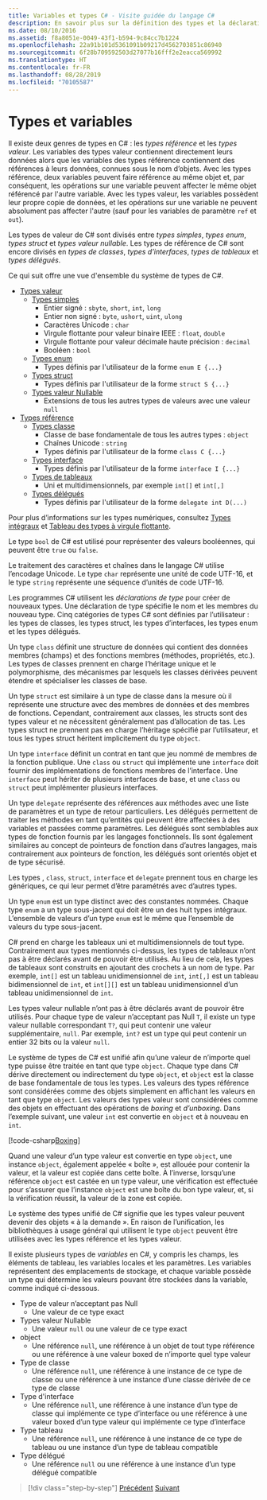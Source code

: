 ```yaml
---
title: Variables et types C# - Visite guidée du langage C#
description: En savoir plus sur la définition des types et la déclaration de variables en C#
ms.date: 08/10/2016
ms.assetid: f8a8051e-0049-43f1-b594-9c84cc7b1224
ms.openlocfilehash: 22a91b101d5361091b09217d4562703851c86940
ms.sourcegitcommit: 6f28b709592503d27077b16fff2e2eacca569992
ms.translationtype: HT
ms.contentlocale: fr-FR
ms.lasthandoff: 08/28/2019
ms.locfileid: "70105587"
---
```

# <a name="types-and-variables"></a>Types et variables

Il existe deux genres de types en C# : les *types référence* et les *types valeur*. Les variables des types valeur contiennent directement leurs données alors que les variables des types référence contiennent des références à leurs données, connues sous le nom d’objets. Avec les types référence, deux variables peuvent faire référence au même objet et, par conséquent, les opérations sur une variable peuvent affecter le même objet référencé par l'autre variable. Avec les types valeur, les variables possèdent leur propre copie de données, et les opérations sur une variable ne peuvent absolument pas affecter l'autre (sauf pour les variables de paramètre `ref` et `out`).

Les types de valeur de C# sont divisés entre *types simples*, *types enum*, *types struct* et *types valeur nullable*. Les types de référence de C# sont encore divisés en *types de classes*, *types d’interfaces*, *types de tableaux* et *types délégués*.

Ce qui suit offre une vue d'ensemble du système de types de C#.

- [Types valeur][ValueTypes]
  - [Types simples][SimpleTypes]
    - Entier signé : `sbyte`, `short`, `int`, `long`
    - Entier non signé : `byte`, `ushort`, `uint`, `ulong`
    - Caractères Unicode : `char`
    - Virgule flottante pour valeur binaire IEEE : `float`, `double`
    - Virgule flottante pour valeur décimale haute précision : `decimal`
    - Booléen : `bool`
  - [Types enum][EnumTypes]
    - Types définis par l'utilisateur de la forme `enum E {...}`
  - [Types struct][StructTypes]
    - Types définis par l'utilisateur de la forme `struct S {...}`
  - [Types valeur Nullable][NullableTypes]
    - Extensions de tous les autres types de valeurs avec une valeur `null`
- [Types référence][ReferenceTypes]
  - [Types classe][ClassTypes]
    - Classe de base fondamentale de tous les autres types : `object`
    - Chaînes Unicode : `string`
    - Types définis par l'utilisateur de la forme `class C {...}`
  - [Types interface][InterfaceTypes]
    - Types définis par l'utilisateur de la forme `interface I {...}`
  - [Types de tableaux][ArrayTypes]
    - Uni et multidimensionnels, par exemple `int[]` et `int[,]`
  - [Types délégués][DelegateTypes]
    - Types définis par l'utilisateur de la forme `delegate int D(...)`

[ValueTypes]: ../language-reference/keywords/value-types-table.md
[SimpleTypes]: ../language-reference/keywords/value-types.md#simple-types
[EnumTypes]: ../language-reference/keywords/enum.md
[StructTypes]: ../language-reference/keywords/struct.md
[NullableTypes]: ../programming-guide/nullable-types/index.md
[ReferenceTypes]: ../language-reference/keywords/reference-types.md
[ClassTypes]: ../language-reference/keywords/class.md
[InterfaceTypes]: ../language-reference/keywords/interface.md
[DelegateTypes]: ../language-reference/keywords/delegate.md
[ArrayTypes]: ../programming-guide/arrays/index.md

Pour plus d’informations sur les types numériques, consultez [Types intégraux](../language-reference/builtin-types/integral-numeric-types.md) et [Tableau des types à virgule flottante](../language-reference/builtin-types/floating-point-numeric-types.md).

Le type `bool` de C# est utilisé pour représenter des valeurs booléennes, qui peuvent être `true` ou `false`.

Le traitement des caractères et chaînes dans le langage C# utilise l’encodage Unicode. Le type `char` représente une unité de code UTF-16, et le type `string` représente une séquence d’unités de code UTF-16.

Les programmes C# utilisent les *déclarations de type* pour créer de nouveaux types. Une déclaration de type spécifie le nom et les membres du nouveau type. Cinq catégories de types C# sont définies par l’utilisateur : les types de classes, les types struct, les types d’interfaces, les types enum et les types délégués.

Un type `class` définit une structure de données qui contient des données membres (champs) et des fonctions membres (méthodes, propriétés, etc.). Les types de classes prennent en charge l’héritage unique et le polymorphisme, des mécanismes par lesquels les classes dérivées peuvent étendre et spécialiser les classes de base.

Un type `struct` est similaire à un type de classe dans la mesure où il représente une structure avec des membres de données et des membres de fonctions. Cependant, contrairement aux classes, les structs sont des types valeur et ne nécessitent généralement pas d’allocation de tas. Les types struct ne prennent pas en charge l’héritage spécifié par l’utilisateur, et tous les types struct héritent implicitement du type `object`.

Un type `interface` définit un contrat en tant que jeu nommé de membres de la fonction publique. Une `class` ou `struct` qui implémente une `interface` doit fournir des implémentations de fonctions membres de l’interface. Une `interface` peut hériter de plusieurs interfaces de base, et une `class` ou `struct` peut implémenter plusieurs interfaces.

Un type `delegate` représente des références aux méthodes avec une liste de paramètres et un type de retour particuliers. Les délégués permettent de traiter les méthodes en tant qu’entités qui peuvent être affectées à des variables et passées comme paramètres. Les délégués sont semblables aux types de fonction fournis par les langages fonctionnels. Ils sont également similaires au concept de pointeurs de fonction dans d’autres langages, mais contrairement aux pointeurs de fonction, les délégués sont orientés objet et de type sécurisé.

Les types , `class`, `struct`, `interface` et `delegate` prennent tous en charge les génériques, ce qui leur permet d’être paramétrés avec d’autres types.

Un type `enum` est un type distinct avec des constantes nommées. Chaque type `enum` a un type sous-jacent qui doit être un des huit types intégraux. L’ensemble de valeurs d’un type `enum` est le même que l’ensemble de valeurs du type sous-jacent.

C# prend en charge les tableaux uni et multidimensionnels de tout type. Contrairement aux types mentionnés ci-dessus, les types de tableaux n’ont pas à être déclarés avant de pouvoir être utilisés. Au lieu de cela, les types de tableaux sont construits en ajoutant des crochets à un nom de type. Par exemple, `int[]` est un tableau unidimensionnel de `int`, `int[,]` est un tableau bidimensionnel de `int`, et `int[][]` est un tableau unidimensionnel d’un tableau unidimensionnel de `int`.

Les types valeur nullable n’ont pas à être déclarés avant de pouvoir être utilisés. Pour chaque type de valeur n’acceptant pas Null `T`, il existe un type valeur nullable correspondant `T?`, qui peut contenir une valeur supplémentaire, `null`. Par exemple, `int?` est un type qui peut contenir un entier 32 bits ou la valeur `null`.

Le système de types de C# est unifié afin qu’une valeur de n’importe quel type puisse être traitée en tant que type `object`. Chaque type dans C# dérive directement ou indirectement du type `object`, et `object` est la classe de base fondamentale de tous les types. Les valeurs des types référence sont considérées comme des objets simplement en affichant les valeurs en tant que type `object`. Les valeurs des types valeur sont considérées comme des objets en effectuant des opérations de *boxing* et *d’unboxing*. Dans l’exemple suivant, une valeur `int` est convertie en `object` et à nouveau en `int`.

[!code-csharp[Boxing](../../../samples/snippets/csharp/tour/types-and-variables/Program.cs#L1-L10)]

Quand une valeur d’un type valeur est convertie en type `object`, une instance `object`, également appelée « boîte », est allouée pour contenir la valeur, et la valeur est copiée dans cette boîte. À l’inverse, lorsqu’une référence `object` est castée en un type valeur, une vérification est effectuée pour s’assurer que l’instance `object` est une boîte du bon type valeur, et, si la vérification réussit, la valeur de la zone est copiée.

Le système des types unifié de C# signifie que les types valeur peuvent devenir des objets « à la demande ». En raison de l’unification, les bibliothèques à usage général qui utilisent le type `object` peuvent être utilisées avec les types référence et les types valeur.

Il existe plusieurs types de *variables* en C#, y compris les champs, les éléments de tableau, les variables locales et les paramètres. Les variables représentent des emplacements de stockage, et chaque variable possède un type qui détermine les valeurs pouvant être stockées dans la variable, comme indiqué ci-dessous.

- Type de valeur n’acceptant pas Null
  - Une valeur de ce type exact
- Types valeur Nullable
  - Une valeur `null` ou une valeur de ce type exact
- object
  - Une référence `null`, une référence à un objet de tout type référence ou une référence à une valeur boxed de n’importe quel type valeur
- Type de classe
  - Une référence `null`, une référence à une instance de ce type de classe ou une référence à une instance d’une classe dérivée de ce type de classe
- Type d'interface
  - Une référence `null`, une référence à une instance d’un type de classe qui implémente ce type d’interface ou une référence à une valeur boxed d’un type valeur qui implémente ce type d’interface
- Type tableau
  - Une référence `null`, une référence à une instance de ce type de tableau ou une instance d’un type de tableau compatible
- Type délégué
  - Une référence `null` ou une référence à une instance d’un type délégué compatible

> [!div class="step-by-step"]
> [Précédent](program-structure.md)
> [Suivant](expressions.md)
